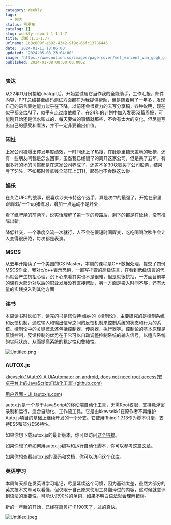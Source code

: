 ```yaml
---
category: Weekly
tags:
  - 总结
status: 已发布
catalog: []
slug: weekly-report-1-1-1-7
title: 周报(1.1-1.7)
urlname: 1c8c009f-e692-4342-9f9c-66fc13786446
date: '2024-01-11 18:06:00'
updated: '2024-05-08 23:04:00'
image: 'https://www.notion.so/images/page-cover/met_vincent_van_gogh_ginoux.jpg'
published: 2024-01-08T08:00:00.000Z
---
```


### 表达


从22年11月份接触chatgpt后，开始尝试用它当作我的全能助手，工作汇报，邮件内容，PPT总结甚至编码测试方面都在为我提供帮助，但是随着用了一年多，发现自己的语言表达能力似乎在下降，以前还会很费力的去写分享稿，各种说明，现在似乎都交给AI了，似乎有点过度依赖了。在24年的计划中加入发表52篇周报，可能刚开始还是流水账式的，每天要做的事情就那些，不会有太大的变化，但尽量写出自己的感受和看法，并不一定非要输出价值。


### 闲扯


上家公司被爆出停发年度绩效，一时间还上了热搜，在脉脉里铺天盖地的吐槽，还有一些朋友问我是怎么回事，虽然我已经很早的离开这家公司，但是呆了五年，有很多好的坏的习惯都是在这家公司养成了，还差不多30块钱买了公司股票，结果亏了51%，不如那时候拿钱全部压上ETH，起码也不会跌这么惨


### 娱乐


在关注UFC的战事，很喜欢沙夫卡特这个选手，算是次中的最强了，开始在家里跟着B站一个up猪练习，增加一点运动不是坏处


看了纸牌屋的前两季，说实话理解了第一季的套路后，剩下的都是在延续，没有推陈出新。


降低社交，一个季度交流一次就行，人不会在很短时间骤变，吃吃喝喝吹吹牛会让人变得很厌倦，每次都是表演。


### MSCS


从去年开始读了一个美国的CS Master，本周的课程是C++数据处理，提交了四份MSCS作业，我对c/c++表示恐惧，一直写托管的高级语言，在看到低级语言的代码就会产生抗拒心理，沉下心来看其实也不是很难，但是就很抗拒，一方面目前学的课程大部分对以后的职业发展没有直接帮助，另一方面是投入时间不够，还有大量的实践投入到其他方面


### 读书


本周读书时长如下，读完的书是诺伯特·维纳的《控制论》，主要研究的是控制系统和反馈机制，通过输入和输出信号之间的反馈机制来控制系统的状态和行为的系统。控制论中的关键概念还包括控制器、传感器、执行器等。控制论的基本原理是反馈控制，反馈控制的优势在于它可以自动调整控制系统的输入信号，以适应系统的实际状态，从而提高系统的稳定性和鲁棒性。


![Untitled.png](https://prod-files-secure.s3.us-west-2.amazonaws.com/5d24fe63-e567-4804-86f9-9fdc62e13082/4d744901-b410-4924-8554-36cce6e9aab7/Untitled.png?X-Amz-Algorithm=AWS4-HMAC-SHA256&X-Amz-Content-Sha256=UNSIGNED-PAYLOAD&X-Amz-Credential=ASIAZI2LB46664AH2QLE%2F20250301%2Fus-west-2%2Fs3%2Faws4_request&X-Amz-Date=20250301T053645Z&X-Amz-Expires=3600&X-Amz-Security-Token=IQoJb3JpZ2luX2VjEGQaCXVzLXdlc3QtMiJHMEUCIHSLajH8zHBsldhBsEGrhWWDK1xz%2FkIlNTUDOoEzWY0DAiEAuRX0IKabwTEjaUkQvltKGxlfrTLTEpXR2oqds4cs3NUqiAQInf%2F%2F%2F%2F%2F%2F%2F%2F%2F%2FARAAGgw2Mzc0MjMxODM4MDUiDEFij0IIgPiBfz101CrcA5T7Ke0K051hGJqnOS05jzKGkmn5ZFs5nLXprhG8l%2FN9RxJjQS3eM9ar37HAq%2FCOZbgpMfNKR5xVP7lQhJvG2k4BEpaA%2FG4X09NUSnYQjAl3lmzAd%2Fs5ijYK8pGzVDXAfRR9sW9w1ipxKdvpHuvCokj2EFgWcVDQE1s0rpkppp97M9lSKbGqh8XnqgXam7QeeBcjb5E7rKoAd9Xdng0G7vDg0mQf7U9B3i%2BsaqRCdqg%2FupbUj%2Fj5nhs%2Bfs7NtHWN7saXzLNJrLJSyfgw6wAPmRfVQ0RU2TX0PrSzvCTqS%2FcLIurUh7QlMaXsUkG2%2BrW4zo9yy%2BIGMc26zjieNtGKdUCDEfYO7u7fo760PlRBmlIKRsbgF17XI4HrW6I1xqlmtTx%2F698X%2F086bMdGGThLhr%2BGoYuPIf0DBjrWbra4L14j141x8vQZnTMUVID8D3dYllrTzIFvIsvTJktDRH4WhkbPm0K6sH8Wae5tlYDkoDrjqVDBVoANjX31goSXXjVqY7DFS%2FsLp7IOgtbqjs0KhL0CjxMO%2FHFARK%2B5vbIHDM2RTf66aWJYA81j01BM%2BowGxAymUBC1dVmSJ2yCqEiAJ%2BwoUWqWfUm%2BYT2CUHvExEGenHVmbwStmNGE3itWMLuPir4GOqUBL3BrBE0pcQNOH99St84gIzXnzswwexjwQBF2aMSSw55ooOrl0wiHevfqOgfRuENVxS%2B7EhNDFkCq%2F5efUbaqc1OL7llvoMN2qH60FMKSoyNnogOLXopj80bxX0Q56nze%2FbK19rIOMhrQntBY8B1csl3CXuCnhLI1I11T70fhnQkDKf7Pgy3xdehRH1yfWWzy9BBNCL5vDU%2BnjEAshyGmOr4MZGpa&X-Amz-Signature=024eb46f67200818a00f6b11bf0e03f53228ba6ec241321454913b078cb12aca&X-Amz-SignedHeaders=host&x-id=GetObject)


### AUTOX.js


[kkevsekk1/AutoX: A UiAutomator on android, does not need root access(安卓平台上的JavaScript自动化工具) (github.com)](https://github.com/kkevsekk1/AutoX)


[用户界面 - UI (autoxjs.com)](http://doc.autoxjs.com/#/ui)


autox.js是一个基于JavaScript的移动端自动化工具，无需Root权限，支持悬浮窗录制和运行，适合自动化、工作流工具。它是由kkevsekk1在原作者不再维护Auto.js项目的基础上继续开发的一个分支。它使用Rhino 1.7.13作为脚本引擎，支持ES5和部分ES6特性。


如果你想下载autox.js的最新版本，你可以访问[这个链接](https://github.com/kkevsekk1/AutoX/releases)。


如果你想了解如何用autox.js编写和运行自动化脚本，你可以参考[这篇文章](https://www.cnblogs.com/ghj1976/p/autoxjs.html)。


如果你想查看autox.js的源码和文档，你可以访问[这个仓库](https://github.com/kkevsekk1/AutoX)。


### 英语学习


本周每天都在发英语学习笔记，尽量延续这个习惯，因为基础太差，虽然大部分的英文技术文章可以看懂，但仅限于自己原来使用工具翻译过的内容，这时候就意识到语法的重要性，可能认识90%的单词，如果不明白语法就会理解错误。


新的一年新的开始，已经在扇贝打卡190天了，过的真快。


![Untitled.jpeg](https://prod-files-secure.s3.us-west-2.amazonaws.com/5d24fe63-e567-4804-86f9-9fdc62e13082/c04d3014-4bd3-4142-a613-19220f0a3512/Untitled.jpeg?X-Amz-Algorithm=AWS4-HMAC-SHA256&X-Amz-Content-Sha256=UNSIGNED-PAYLOAD&X-Amz-Credential=ASIAZI2LB46664AH2QLE%2F20250301%2Fus-west-2%2Fs3%2Faws4_request&X-Amz-Date=20250301T053645Z&X-Amz-Expires=3600&X-Amz-Security-Token=IQoJb3JpZ2luX2VjEGQaCXVzLXdlc3QtMiJHMEUCIHSLajH8zHBsldhBsEGrhWWDK1xz%2FkIlNTUDOoEzWY0DAiEAuRX0IKabwTEjaUkQvltKGxlfrTLTEpXR2oqds4cs3NUqiAQInf%2F%2F%2F%2F%2F%2F%2F%2F%2F%2FARAAGgw2Mzc0MjMxODM4MDUiDEFij0IIgPiBfz101CrcA5T7Ke0K051hGJqnOS05jzKGkmn5ZFs5nLXprhG8l%2FN9RxJjQS3eM9ar37HAq%2FCOZbgpMfNKR5xVP7lQhJvG2k4BEpaA%2FG4X09NUSnYQjAl3lmzAd%2Fs5ijYK8pGzVDXAfRR9sW9w1ipxKdvpHuvCokj2EFgWcVDQE1s0rpkppp97M9lSKbGqh8XnqgXam7QeeBcjb5E7rKoAd9Xdng0G7vDg0mQf7U9B3i%2BsaqRCdqg%2FupbUj%2Fj5nhs%2Bfs7NtHWN7saXzLNJrLJSyfgw6wAPmRfVQ0RU2TX0PrSzvCTqS%2FcLIurUh7QlMaXsUkG2%2BrW4zo9yy%2BIGMc26zjieNtGKdUCDEfYO7u7fo760PlRBmlIKRsbgF17XI4HrW6I1xqlmtTx%2F698X%2F086bMdGGThLhr%2BGoYuPIf0DBjrWbra4L14j141x8vQZnTMUVID8D3dYllrTzIFvIsvTJktDRH4WhkbPm0K6sH8Wae5tlYDkoDrjqVDBVoANjX31goSXXjVqY7DFS%2FsLp7IOgtbqjs0KhL0CjxMO%2FHFARK%2B5vbIHDM2RTf66aWJYA81j01BM%2BowGxAymUBC1dVmSJ2yCqEiAJ%2BwoUWqWfUm%2BYT2CUHvExEGenHVmbwStmNGE3itWMLuPir4GOqUBL3BrBE0pcQNOH99St84gIzXnzswwexjwQBF2aMSSw55ooOrl0wiHevfqOgfRuENVxS%2B7EhNDFkCq%2F5efUbaqc1OL7llvoMN2qH60FMKSoyNnogOLXopj80bxX0Q56nze%2FbK19rIOMhrQntBY8B1csl3CXuCnhLI1I11T70fhnQkDKf7Pgy3xdehRH1yfWWzy9BBNCL5vDU%2BnjEAshyGmOr4MZGpa&X-Amz-Signature=854058d6e5a75178d3777311dc4c8868c2432201a8bdd2b8176ccc490f337063&X-Amz-SignedHeaders=host&x-id=GetObject)

